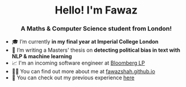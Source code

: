 <h1 align="center">Hello! I'm Fawaz</h1>
<h3 align="center">A Maths & Computer Science student from London!</h3>

- 🎓 I’m currently **in my final year at Imperial College London**
- 🌱 I’m writing a Masters' thesis on **detecting political bias in text with NLP & machine learning**
- 📈 I'm an incoming software engineer at [Bloomberg LP](https://www.techatbloomberg.com/)
- 🧑‍💻 You can find out more about me at [fawazshah.github.io](https://fawazshah.github.io/)
- 📄 You can check out my previous experience [here](https://fawazshah.github.io/curriculum-vitae/fawaz-shah-CV.pdf)
